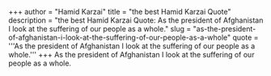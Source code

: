+++
author = "Hamid Karzai"
title = "the best Hamid Karzai Quote"
description = "the best Hamid Karzai Quote: As the president of Afghanistan I look at the suffering of our people as a whole."
slug = "as-the-president-of-afghanistan-i-look-at-the-suffering-of-our-people-as-a-whole"
quote = '''As the president of Afghanistan I look at the suffering of our people as a whole.'''
+++
As the president of Afghanistan I look at the suffering of our people as a whole.
